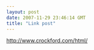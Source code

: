 ```yaml
---
layout: post
date: 2007-11-29 23:46:14 GMT
title: "Link post"
---
```

<http://www.crockford.com/html/>

